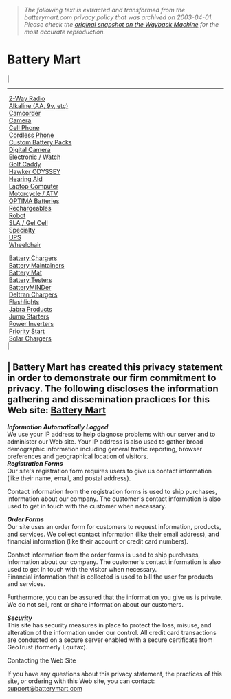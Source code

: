 > *The following text is extracted and transformed from the batterymart.com privacy policy that was archived on 2003-04-01. Please check the [original snapshot on the Wayback Machine](https://web.archive.org/web/20030401214322id_/http%3A//batterymart.com/privacy.php) for the most accurate reproduction.*

# Battery Mart

|   
  
---  
 [2-Way Radio](https://web.archive.org/web/20030401214322id_/http%3A//batterymart.com/battery.mv?c=rad)  
 [Alkaline (AA, 9v, etc)](https://web.archive.org/web/20030401214322id_/http%3A//batterymart.com/battery.mv?c=alkaline)  
 [Camcorder](https://web.archive.org/web/20030401214322id_/http%3A//batterymart.com/battery.mv?c=cam)  
 [Camera](https://web.archive.org/web/20030401214322id_/http%3A//batterymart.com/battery.mv?c=camerabatteries)  
 [Cell Phone](https://web.archive.org/web/20030401214322id_/http%3A//batterymart.com/battery.mv?c=cellphonebatteries)  
 [Cordless Phone](https://web.archive.org/web/20030401214322id_/http%3A//batterymart.com/battery.mv?c=cdp)  
 [Custom Battery Packs](https://web.archive.org/web/20030401214322id_/http%3A//batterymart.com/custom_battery.php)  
 [Digital Camera](https://web.archive.org/web/20030401214322id_/http%3A//batterymart.com/battery.mv?c=digitalcamera)  
 [Electronic / Watch](https://web.archive.org/web/20030401214322id_/http%3A//batterymart.com/watch_battery.php)  
 [Golf Caddy](https://web.archive.org/web/20030401214322id_/http%3A//batterymart.com/golf_caddy_battery.php)  
 [Hawker ODYSSEY](https://web.archive.org/web/20030401214322id_/http%3A//batterymart.com/battery.mv?c=odyssey)  
 [Hearing Aid](https://web.archive.org/web/20030401214322id_/http%3A//batterymart.com/battery.mv?c=hearing-aid)  
 [Laptop Computer](https://web.archive.org/web/20030401214322id_/http%3A//batterymart.com/battery.mv?c=laptopbatteries)  
 [Motorcycle / ATV](https://web.archive.org/web/20030401214322id_/http%3A//batterymart.com/battery.mv?c=motorcyclebatteries)  
 [OPTIMA Batteries](https://web.archive.org/web/20030401214322id_/http%3A//batterymart.com/battery.mv?c=optima)  
 [Rechargeables](https://web.archive.org/web/20030401214322id_/http%3A//batterymart.com/battery.mv?c=rechargeables)  
 [Robot](https://web.archive.org/web/20030401214322id_/http%3A//batterymart.com/battery.mv?c=robotbatteries)  
 [SLA / Gel Cell](https://web.archive.org/web/20030401214322id_/http%3A//batterymart.com/battery.mv?c=sla)  
 [Specialty](https://web.archive.org/web/20030401214322id_/http%3A//batterymart.com/battery.mv?c=specialty)  
 [UPS](https://web.archive.org/web/20030401214322id_/http%3A//batterymart.com/battery.mv?c=upsbatteries)  
 [Wheelchair](https://web.archive.org/web/20030401214322id_/http%3A//batterymart.com/wheelchair_battery.php)  
  
  
 [Battery Chargers](https://web.archive.org/web/20030401214322id_/http%3A//batterymart.com/battery.mv?c=maintainers)  
 [Battery Maintainers](https://web.archive.org/web/20030401214322id_/http%3A//batterymart.com/battery.mv?c=maintainers)  
 [Battery Mat](https://web.archive.org/web/20030401214322id_/http%3A//batterymart.com/battery.mv?p=ACC-BATMAT)  
 [Battery Testers](https://web.archive.org/web/20030401214322id_/http%3A//batterymart.com/battery.mv?c=batterytesters)  
 [BatteryMINDer](https://web.archive.org/web/20030401214322id_/http%3A//batterymart.com/batteryminder.php)  
 [Deltran Chargers](https://web.archive.org/web/20030401214322id_/http%3A//batterymart.com/battery.mv?c=deltranchargers)  
 [Flashlights](https://web.archive.org/web/20030401214322id_/http%3A//batterymart.com/battery.mv?c=flashlights)  
 [Jabra Products](https://web.archive.org/web/20030401214322id_/http%3A//batterymart.com/battery.mv?c=jabraproducts)  
 [Jump Starters](https://web.archive.org/web/20030401214322id_/http%3A//batterymart.com/battery.mv?c=jumpstarters)  
 [Power Inverters](https://web.archive.org/web/20030401214322id_/http%3A//batterymart.com/battery.mv?c=inverters)  
 [Priority Start](https://web.archive.org/web/20030401214322id_/http%3A//batterymart.com/priority_start.php)  
 [Solar Chargers](https://web.archive.org/web/20030401214322id_/http%3A//batterymart.com/battery.mv?c=solarchargers)  
| 

  
| **Battery Mart** has created this privacy statement in order to demonstrate our firm commitment to privacy. The following discloses the information gathering and dissemination practices for this Web site: [Battery Mart](http://www.batterymart.com/)  
---  
**_Information Automatically Logged_**  
We use your IP address to help diagnose problems with our server and to administer our Web site. Your IP address is also used to gather broad demographic information including general traffic reporting, browser preferences and geographical location of visitors.  
**_Registration Forms_**  
Our site's registration form requires users to give us contact information (like their name, email, and postal address).

Contact information from the registration forms is used to ship purchases, information about our company. The customer's contact information is also used to get in touch with the customer when necessary.  
  
**_Order Forms_**  
Our site uses an order form for customers to request information, products, and services. We collect contact information (like their email address), and financial information (like their account or credit card numbers).

Contact information from the order forms is used to ship purchases, information about our company. The customer's contact information is also used to get in touch with the visitor when necessary.  
Financial information that is collected is used to bill the user for products and services.

Furthermore, you can be assured that the information you give us is private. We do not sell, rent or share information about our customers.  
  
**_Security_**  
This site has security measures in place to protect the loss, misuse, and alteration of the information under our control. All credit card transactions are conducted on a secure server enabled with a secure certificate from GeoTrust (formerly Equifax).

Contacting the Web Site

If you have any questions about this privacy statement, the practices of this site, or ordering with this Web site, you can contact: [support@batterymart.com](mailto:support@batterymart.com)
